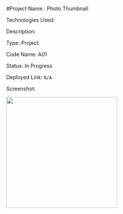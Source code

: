 #Project Name : Photo Thumbnail

Technologies Used:

Description:

Type: Project

Code Name: A01

Status: In Progress

Deployed Link: ```N/A```

Screenshot:

<img src="sample.png" width="300">
